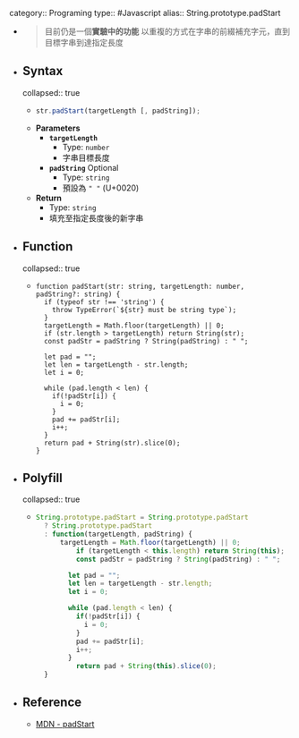 category:: Programing
type:: #Javascript
alias:: String.prototype.padStart

- > 目前仍是一個**實驗中的功能**
  以重複的方式在字串的前綴補充字元，直到目標字串到達指定長度
- ## Syntax
  collapsed:: true
	- ```js
	  str.padStart(targetLength [, padString]);
	  ```
	- **Parameters**
		- **`targetLength`**
			- Type: `number`
			- 字串目標長度
		- **`padString`** <span class="badge">Optional</span>
			- Type: `string`
			- 預設為 `" "` (U+0020)
	- **Return**
		- Type: `string`
		- 填充至指定長度後的新字串
- ## Function
  collapsed:: true
	- ```TS
	  function padStart(str: string, targetLength: number, padString?: string) {
	    if (typeof str !== 'string') {
	      throw TypeError(`${str} must be string type`);
	    }
	    targetLength = Math.floor(targetLength) || 0;
	    if (str.length > targetLength) return String(str);
	    const padStr = padString ? String(padString) : " ";
	  
	    let pad = "";
	    let len = targetLength - str.length;
	    let i = 0;
	  
	    while (pad.length < len) {
	      if(!padStr[i]) {
	        i = 0;
	      }
	      pad += padStr[i];
	      i++;
	    }
	    return pad + String(str).slice(0);
	  }
	  ```
- ## Polyfill
  collapsed:: true
	- ```js
	  String.prototype.padStart = String.prototype.padStart
	    ? String.prototype.padStart
	    : function(targetLength, padString) {
	  		targetLength = Math.floor(targetLength) || 0;
	    		if (targetLength < this.length) return String(this);
	    		const padStr = padString ? String(padString) : " ";
	  
	          let pad = "";
	          let len = targetLength - str.length;
	          let i = 0;
	  
	          while (pad.length < len) {
	            if(!padStr[i]) {
	              i = 0;
	            }
	            pad += padStr[i];
	            i++;
	          }
	    		return pad + String(this).slice(0);
	  	}
	  ```
- ## Reference
	- [MDN - padStart](https://developer.mozilla.org/zh-TW/docs/Web/JavaScript/Reference/Global_Objects/String/padStart)